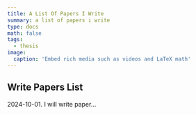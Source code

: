 ```yaml
---
title: A List Of Papers I Write
summary: a list of papers i write
type: docs
math: false
tags:
  - thesis
image:
  caption: 'Embed rich media such as videos and LaTeX math'
---
```

## Write Papers List

2024-10-01. I will write paper...


